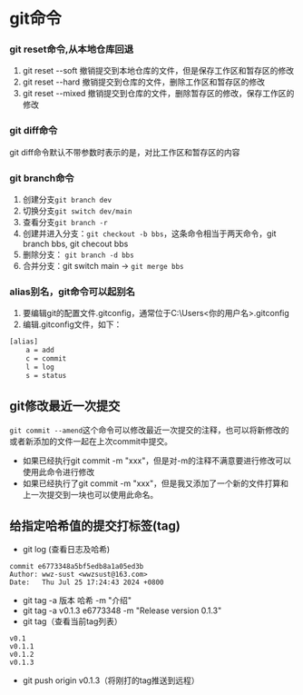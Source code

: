 # git命令

### git reset命令,从本地仓库回退

1. git reset --soft 撤销提交到本地仓库的文件，但是保存工作区和暂存区的修改
2. git reset --hard 撤销提交到仓库的文件，删除工作区和暂存区的修改
3. git reset --mixed 撤销提交到仓库的文件，删除暂存区的修改，保存工作区的修改

### git diff命令

git diff命令默认不带参数时表示的是，对比工作区和暂存区的内容

### git branch命令

1. 创建分支`git branch dev`
2. 切换分支`git switch dev/main`
3. 查看分支`git branch -r`
4. 创建并进入分支：`git checkout -b bbs`，这条命令相当于两天命令，git branch bbs, git checout bbs
5. 删除分支： `git branch -d bbs`
6. 合并分支：git switch main -> `git merge bbs`

### alias别名，git命令可以起别名
1. 要编辑git的配置文件.gitconfig，通常位于C:\Users\<你的用户名>\.gitconfig
2. 编辑.gitconfig文件，如下：
```txt
[alias]
	a = add
	c = commit
	l = log
	s = status
```
## git修改最近一次提交
`git commit --amend`这个命令可以修改最近一次提交的注释，也可以将新修改的或者新添加的文件一起在上次commit中提交。

- 如果已经执行git commit -m "xxx"，但是对-m的注释不满意要进行修改可以使用此命令进行修改
- 如果已经执行了git commit -m "xxx"，但是我又添加了一个新的文件打算和上一次提交到一块也可以使用此命名。

## 给指定哈希值的提交打标签(tag)
- git log (查看日志及哈希)
```shell
commit e6773348a5bf5edb8a1a05ed3b
Author: wwz-sust <wwzsust@163.com>
Date:   Thu Jul 25 17:24:43 2024 +0800
```
- git tag -a 版本 哈希 -m "介绍"
- git tag -a v0.1.3 e6773348 -m "Release version 0.1.3"
- git tag（查看当前tag列表）
```shell
v0.1
v0.1.1
v0.1.2
v0.1.3
```
- git push origin v0.1.3（将刚打的tag推送到远程）

